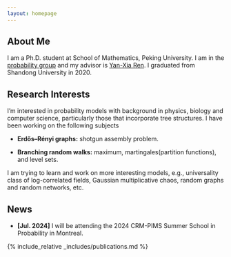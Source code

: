 ```yaml
---
layout: homepage
---
```


## About Me
I am a Ph.D. student at School of Mathematics, Peking University. I am in the [probability group](https://pkuprobability.com) and my advisor is [Yan-Xia Ren](https://www.math.pku.edu.cn/teachers/renyx/indexE.htm). I graduated from Shandong University in 2020. 

## Research Interests

I’m interested in probability models with background in physics, biology and computer science, particularly those that incorporate tree structures. I have been working on the following subjects

- **Erdős–Rényi graphs:** shotgun assembly problem.

- **Branching random walks:** maximum, martingales(partition functions), and level sets.


I am trying to learn and work on more interesting models, e.g., universality class of log-correlated fields, Gaussian multiplicative chaos, random graphs and random networks, etc.

## News

- **[Jul. 2024]** I will be attending the 2024 CRM-PIMS Summer School in Probability in Montreal.



 {% include_relative _includes/publications.md %}


